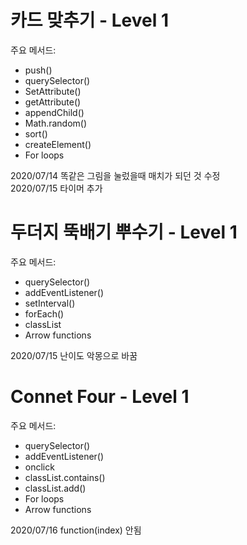 # 카드 맞추기 - Level 1

주요 메서드:    
- push() 
- querySelector()   
- SetAttribute()    
- getAttribute()  
- appendChild()  
- Math.random()  
- sort()   
- createElement() 
- For loops  

2020/07/14 똑같은 그림을 눌렀을때 매치가 되던 것 수정  
2020/07/15 타이머 추가

# 두더지 뚝배기 뿌수기 - Level 1

주요 메서드:  
- querySelector()  
- addEventListener()  
- setInterval()   
- forEach()  
- classList  
- Arrow functions  

2020/07/15 난이도 악몽으로 바꿈

# Connet Four - Level 1

주요 메서드:  
- querySelector()  
- addEventListener()  
- onclick  
- classList.contains()  
- classList.add()  
- For loops  
- Arrow functions  

2020/07/16 function(index) 안됨
